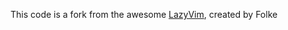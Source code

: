  This code is a fork from the awesome [LazyVim]("https://github.com/LazyVim/LazyVim"), created by Folke
